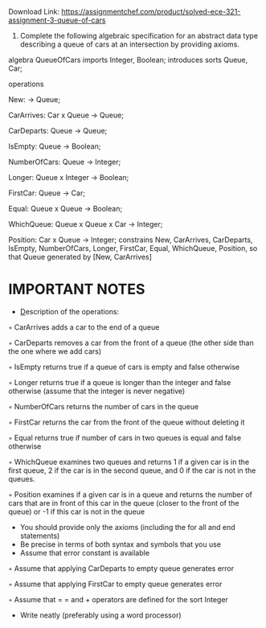 Download Link: https://assignmentchef.com/product/solved-ece-321-assignment-3-queue-of-cars
<br>



<ol>

 <li>Complete the following algebraic specification for an abstract data type describing a queue of cars at an intersection by providing axioms.</li>

</ol>

algebra QueueOfCars imports Integer, Boolean; introduces sorts Queue, Car;

operations

New: → Queue;

CarArrives: Car x Queue → Queue;

CarDeparts: Queue → Queue;

IsEmpty: Queue → Boolean;

NumberOfCars: Queue → Integer;

Longer: Queue x Integer → Boolean;

FirstCar: Queue → Car;

Equal: Queue x Queue → Boolean;

WhichQueue: Queue x Queue x Car → Integer;

Position: Car x Queue → Integer; constrains New, CarArrives, CarDeparts, IsEmpty, NumberOfCars, Longer, FirstCar, Equal, WhichQueue, Position, so that Queue generated by [New, CarArrives]

<h1>IMPORTANT NOTES</h1>

<ul>

 <li><u>  D</u>escription of the operations:</li>

</ul>

◦ CarArrives adds a car to the end of a queue

◦ CarDeparts removes a car from the front of a queue (the other side than the one where we add cars)

◦ IsEmpty returns true if a queue of cars is empty and false otherwise

◦ Longer returns true if a queue is longer than the integer and false otherwise (assume that the integer is never negative)

◦ NumberOfCars returns the number of cars in the queue

◦ FirstCar returns the car from the front of the queue without deleting it

◦ Equal returns true if number of cars in two queues is equal and false otherwise

◦ WhichQueue examines two queues and returns 1 if a given car is in the first queue, 2 if the car is in the second queue, and 0 if the car is not in the queues.

◦ Position examines if a given car is in a queue and returns the number of cars that are in front of this car in the queue (closer to the front of the queue) or -1 if this car is not in the queue

<ul>

 <li>You should provide only the axioms (including the for all and end statements)</li>

 <li>Be precise in terms of both syntax and symbols that you use</li>

 <li>Assume that error constant is available</li>

</ul>

◦ Assume that applying CarDeparts to empty queue generates error

◦ Assume that applying FirstCar to empty queue generates error

◦ Assume that = = and + operators are defined for the sort Integer

<ul>

 <li>Write neatly (preferably using a word processor)</li>

</ul>